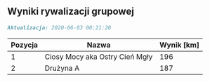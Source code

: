 ## Wyniki rywalizacji grupowej

```markdown
Aktualizacja: 2020-06-03 00:21:20
```

Pozycja | Nazwa | Wynik [km] |
------------ | -------------  | -------------
 1 |Ciosy Mocy aka Ostry Cień Mgły | 196 
 2 |Drużyna A | 187